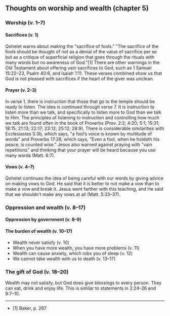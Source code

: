 ## Thoughts on worship and wealth (chapter 5)

### Worship (v. 1–7)

#### Sacrifices (v. 1)

Qohelet warns about making the "sacrifice of fools." "The sacrifice of the fools should be thought of not as a denial of the value of sacrifice per se but as a critique of superficial religion that goes through the rituals with many words but no awareness of God."[1] There are other warnings in the Old Testament about offering vain sacrifices to God, such as 1 Samuel 15:22–23, Psalm 40:6, and Isaiah 1:11. These verses combined show us that God is not pleased with sacrifices if the heart of the giver was unclean.

#### Prayer (v. 2–3)

In verse 1, there is instruction that those that go to the temple should be ready to listen. The idea is continued through verse 7. It is instruction to listen more than we talk, and specifically to listen more to God than we talk to Him. The principles of listening to instruction and controlling how much we talk are found often in the book of Proverbs (Prov. 2:2; 4:20; 5:1; 15:31; 18:15; 21:13; 22:17; 23:12; 25:12; 28:9). There is considerable similarities with Ecclesiastes 5:3b, which says, "a fool’s voice is known by multitude of words" and Proverbs 17:28, which says, "Even a fool, when he holdeth his peace, is counted wise." Jesus also warned against praying with "vain repetitions" and thinking that your prayer will be heard because you use many words (Matt. 6:7).

#### Vows (v. 4–7)

Qohelet continues the idea of being careful with our words by giving advice on making vows to God. He said that it is better to not make a vow than to make a vow and break it. Jesus went farther with this teaching, and He said that we shouldn't make any vows at all (Matt. 5:33–37).

### Oppression and wealth (v. 8–17)

#### Oppression by government (v. 8–9)

#### The burden of wealth (v. 10–17)

* Wealth never satisfy (v. 10)
* When you have more wealth, you have more problems (v. 11)
* Wealth can cause anxiety, which robs you of sleep (v. 12)
* We cannot take wealth with us to death (v. 13–17)

### The gift of God (v. 18–20)

Wealth may not satisfy, but God does give blessings to every person. They can eat, drink and enjoy life. This is similar to statements in 2:24–26 and 9:7–10.

-----------------------------------------

* [1] Baker, p. 267

